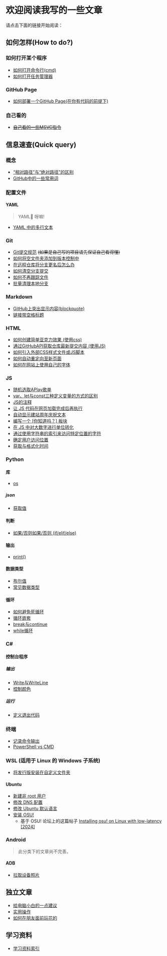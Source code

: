 # 欢迎阅读我写的一些文章
请点击下面的链接开始阅读：

## 如何怎样(How to do?)
### 如何打开某个程序
- [如何打开命令行(cmd)](https://duckduckstudio.github.io/Articles/如何怎样/如何打开命令提示符.html)
- [如何打开任务管理器](https://duckduckstudio.github.io/Articles/如何怎样/如何打开任务管理器.html)

### GitHub Page
- [如何部署一个GitHub Page(在你有代码的前提下)](如何怎样/GitHub%20Page/如何部署GitHub%20Page)

### 自己看的
- ~~[自己看的一些MSVC指令](如何怎样/MSVC部分指令)~~

## 信息速查(Quick query)
### 概念
- [“相对路径”与“绝对路径”的区别](信息速查/概念/“相对路径”与“绝对路径”的区别)
- [GitHub中的一些常用词](信息速查/概念/GitHub中的一些用词)

### 配置文件
#### YAML

> YAML🤔 呀嘛!

- [YAML 中的多行文本](信息速查/配置文件/YAML/多行文本)

### Git
- [Git提交规范](信息速查/Git/Git提交规范) ~~(如果是自己写的项目请先保证自己看得懂)~~
- [如何将空文件夹添加到版本控制中](信息速查/Git/跟踪空文件夹)
- [在远程仓库将分支更名后怎么办](信息速查/Git/在远程仓库将分支更名后怎么办)
- [如何清空分支提交](信息速查/Git/清空提交)
- [如何不再跟踪文件](信息速查/Git/不再跟踪)
- [批量清理本地分支](信息速查/Git/批量清理本地分支)

### Markdown
- [GitHub上突出显示内容(blockquote)](信息速查/Markdown/GitHub突出显示)
- [链接带空格标题](信息速查/Markdown/链接带空格标题)

### HTML
- [如何创建简单亚克力效果 (使用css)](信息速查/html/如何创建简单亚克力效果)
- [通过GitHubAPI获取仓库最新提交内容 (使用JS)](信息速查/html/通过GitHubAPI获取仓库最新提交内容)
- [如何引入外部CSS样式文件或JS脚本](信息速查/html/如何引入外部css或js)
- [如何自动重定向至新页面](信息速查/html/自动重定向)
- [如何在网站上使用自己的字体](信息速查/html/如何在网站上使用自己的字体)

### JS
- [随机选取APlay歌单](信息速查/JS/随机歌单)
- [var、let与const三种定义变量的方式的区别](信息速查/JS/var、let与const)
- [JS的注释](信息速查/JS/关于注释)
- [让 JS 代码在网页加载完成后再执行](信息速查/JS/加载完成后再执行)
- [自动显示建站周年庆祝文本](信息速查/JS/自动显示建站周年庆祝文本)
- [编写一个 [你知道吗？] 板块](信息速查/JS/你知道吗)
- [在 JS 中对大数字进行单位转化](信息速查/JS/数字单位转化)
- [通过使用字符串的索引来访问特定位置的字符](信息速查/JS/索引特定位置的字符)
- [确定用户访问位置](信息速查/JS/确定用户位置)
- [获取与格式化时间](信息速查/JS/获取与格式化时间)

### Python
#### 库
- [os](信息速查/Python/库/os模块/index)

##### json
- [获取值](信息速查/Python/库/json/获取值)

#### 判断
- [如果/否则如果/否则 (if/elif/else)](信息速查/Python/判断/if_elif_else)

#### 输出
- [print()](信息速查/Python/输出/print())

#### 数据类型
- [布尔值](信息速查/Python/数据类型/布尔值)
- [常见数据类型](信息速查/Python/数据类型/数据类型)

#### 循环
- [如何避免死循环](信息速查/Python/循环/如何避免死循环)
- [循环嵌套](信息速查/Python/循环/循环嵌套)
- [break与continue](信息速查/Python/循环/break与continue)
- [while循环](信息速查/Python/循环/while)

### C#
#### 控制台程序
##### 输出
- [Write与WriteLine](信息速查/csharp/控制台程序/输出/Write与WriteLine)
- [控制颜色](信息速查/csharp/控制台程序/输出/控制颜色.md)

##### 运行
- [定义退出代码](信息速查/csharp/控制台程序/运行/定义退出代码)

### 终端
- [记录命令输出](信息速查/终端/记录命令输出)
- [PowerShell vs CMD](信息速查/终端/PowerShellvsCMD)

### WSL (适用于 Linux 的 Windows 子系统)
- [将发行版安装在自定义文件夹](信息速查/WSL/安装在自定义文件夹)

#### Ubuntu
- [新建非 root 用户](信息速查/WSL/Ubuntu/新建非root用户)
- [修改 DNS 配置](信息速查/WSL/Ubuntu/修改DNS)
- [修改 Ubuntu 默认语言](信息速查/WSL/Ubuntu/修改Ubuntu语言)
- [安装 OSU!](信息速查/WSL/Ubuntu/安装OSU)
  - 基于 OSU! 论坛上的这篇帖子 [Installing osu! on Linux with low-latency [2024]](https://osu.ppy.sh/community/forums/topics/1248084)

### Android

> 此分类下的文章尚不完善。

#### ADB
- [拉取设备照片](信息速查/Android/ADB/拉取设备照片)

## 独立文章
- [给电脑小白的一点建议](给电脑小白的一点建议)
- [实用操作](实用操作)
- [如何在朋友面前玩花的](想玩花的可以看这篇)

## 学习资料
- [学习资料索引](学习资料/)
